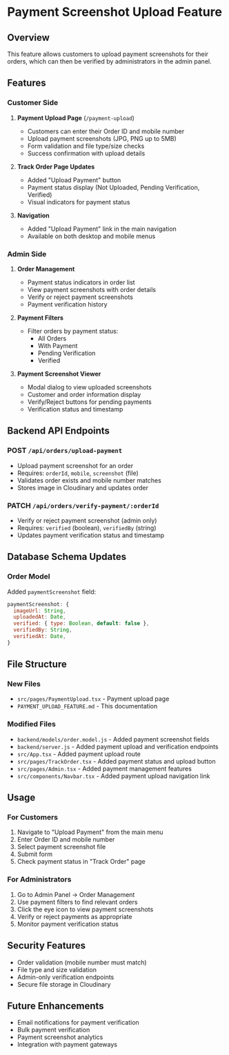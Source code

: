 # Payment Screenshot Upload Feature

## Overview
This feature allows customers to upload payment screenshots for their orders, which can then be verified by administrators in the admin panel.

## Features

### Customer Side
1. **Payment Upload Page** (`/payment-upload`)
   - Customers can enter their Order ID and mobile number
   - Upload payment screenshots (JPG, PNG up to 5MB)
   - Form validation and file type/size checks
   - Success confirmation with upload details

2. **Track Order Page Updates**
   - Added "Upload Payment" button
   - Payment status display (Not Uploaded, Pending Verification, Verified)
   - Visual indicators for payment status

3. **Navigation**
   - Added "Upload Payment" link in the main navigation
   - Available on both desktop and mobile menus

### Admin Side
1. **Order Management**
   - Payment status indicators in order list
   - View payment screenshots with order details
   - Verify or reject payment screenshots
   - Payment verification history

2. **Payment Filters**
   - Filter orders by payment status:
     - All Orders
     - With Payment
     - Pending Verification
     - Verified

3. **Payment Screenshot Viewer**
   - Modal dialog to view uploaded screenshots
   - Customer and order information display
   - Verify/Reject buttons for pending payments
   - Verification status and timestamp

## Backend API Endpoints

### POST `/api/orders/upload-payment`
- Upload payment screenshot for an order
- Requires: `orderId`, `mobile`, `screenshot` (file)
- Validates order exists and mobile number matches
- Stores image in Cloudinary and updates order

### PATCH `/api/orders/verify-payment/:orderId`
- Verify or reject payment screenshot (admin only)
- Requires: `verified` (boolean), `verifiedBy` (string)
- Updates payment verification status and timestamp

## Database Schema Updates

### Order Model
Added `paymentScreenshot` field:
```javascript
paymentScreenshot: {
  imageUrl: String,
  uploadedAt: Date,
  verified: { type: Boolean, default: false },
  verifiedBy: String,
  verifiedAt: Date,
}
```

## File Structure

### New Files
- `src/pages/PaymentUpload.tsx` - Payment upload page
- `PAYMENT_UPLOAD_FEATURE.md` - This documentation

### Modified Files
- `backend/models/order.model.js` - Added payment screenshot fields
- `backend/server.js` - Added payment upload and verification endpoints
- `src/App.tsx` - Added payment upload route
- `src/pages/TrackOrder.tsx` - Added payment status and upload button
- `src/pages/Admin.tsx` - Added payment management features
- `src/components/Navbar.tsx` - Added payment upload navigation link

## Usage

### For Customers
1. Navigate to "Upload Payment" from the main menu
2. Enter Order ID and mobile number
3. Select payment screenshot file
4. Submit form
5. Check payment status in "Track Order" page

### For Administrators
1. Go to Admin Panel → Order Management
2. Use payment filters to find relevant orders
3. Click the eye icon to view payment screenshots
4. Verify or reject payments as appropriate
5. Monitor payment verification status

## Security Features
- Order validation (mobile number must match)
- File type and size validation
- Admin-only verification endpoints
- Secure file storage in Cloudinary

## Future Enhancements
- Email notifications for payment verification
- Bulk payment verification
- Payment screenshot analytics
- Integration with payment gateways 